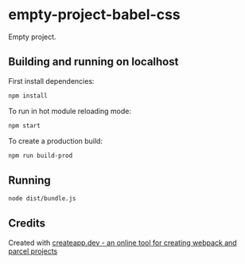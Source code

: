 # empty-project-babel-css

Empty project.

## Building and running on localhost

First install dependencies:

```sh
npm install
```

To run in hot module reloading mode:

```sh
npm start
```

To create a production build:

```sh
npm run build-prod
```

## Running

```sh
node dist/bundle.js
```

## Credits

Created with [createapp.dev - an online tool for creating webpack and parcel projects](https://createapp.dev/)
